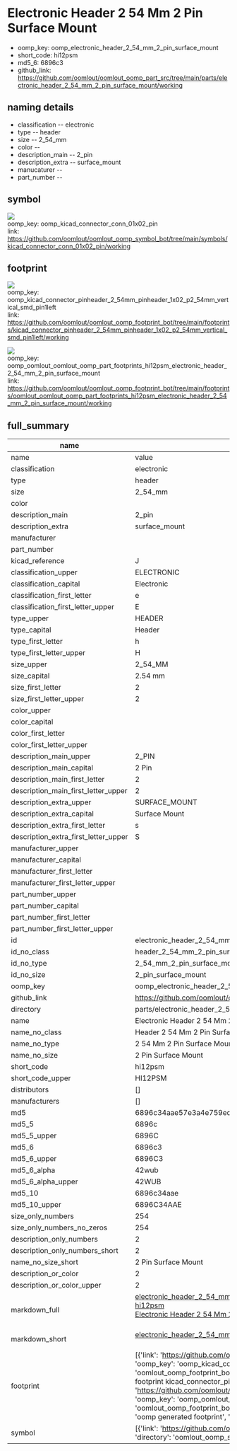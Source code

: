 # Electronic Header 2 54 Mm 2 Pin Surface Mount

  
* oomp_key: oomp_electronic_header_2_54_mm_2_pin_surface_mount 
* short_code: hi12psm
* md5_6: 6896c3  
* github_link: https://github.com/oomlout/oomlout_oomp_part_src/tree/main/parts/electronic_header_2_54_mm_2_pin_surface_mount/working  
## naming details
* classification -- electronic
* type -- header
* size -- 2_54_mm
* color -- 
* description_main -- 2_pin
* description_extra -- surface_mount
* manucaturer -- 
* part_number -- 



## symbol

![](symbol/{index}/working/working_600.png)  
oomp_key: oomp_kicad_connector_conn_01x02_pin  
link: https://github.com/oomlout/oomlout_oomp_symbol_bot/tree/main/symbols/kicad_connector_conn_01x02_pin/working  

## footprint

![](footprint/{index}/working/working_600.png)  
oomp_key: oomp_kicad_connector_pinheader_2_54mm_pinheader_1x02_p2_54mm_vertical_smd_pin1left  
link: https://github.com/oomlout/oomlout_oomp_footprint_bot/tree/main/footprints/kicad_connector_pinheader_2_54mm_pinheader_1x02_p2_54mm_vertical_smd_pin1left/working  

![](footprint/{index}/working/working_600.png)  
oomp_key: oomp_oomlout_oomlout_oomp_part_footprints_hi12psm_electronic_header_2_54_mm_2_pin_surface_mount  
link: https://github.com/oomlout/oomlout_oomp_footprint_bot/tree/main/footprints/oomlout_oomlout_oomp_part_footprints_hi12psm_electronic_header_2_54_mm_2_pin_surface_mount/working  

## full_summary
| name | value | 
| --- | --- | 
| name | value | 
| classification | electronic | 
| type | header | 
| size | 2_54_mm | 
| color |  | 
| description_main | 2_pin | 
| description_extra | surface_mount | 
| manufacturer |  | 
| part_number |  | 
| kicad_reference | J | 
| classification_upper | ELECTRONIC | 
| classification_capital | Electronic | 
| classification_first_letter | e | 
| classification_first_letter_upper | E | 
| type_upper | HEADER | 
| type_capital | Header | 
| type_first_letter | h | 
| type_first_letter_upper | H | 
| size_upper | 2_54_MM | 
| size_capital | 2.54 mm | 
| size_first_letter | 2 | 
| size_first_letter_upper | 2 | 
| color_upper |  | 
| color_capital |  | 
| color_first_letter |  | 
| color_first_letter_upper |  | 
| description_main_upper | 2_PIN | 
| description_main_capital | 2 Pin | 
| description_main_first_letter | 2 | 
| description_main_first_letter_upper | 2 | 
| description_extra_upper | SURFACE_MOUNT | 
| description_extra_capital | Surface Mount | 
| description_extra_first_letter | s | 
| description_extra_first_letter_upper | S | 
| manufacturer_upper |  | 
| manufacturer_capital |  | 
| manufacturer_first_letter |  | 
| manufacturer_first_letter_upper |  | 
| part_number_upper |  | 
| part_number_capital |  | 
| part_number_first_letter |  | 
| part_number_first_letter_upper |  | 
| id | electronic_header_2_54_mm_2_pin_surface_mount | 
| id_no_class | header_2_54_mm_2_pin_surface_mount | 
| id_no_type | 2_54_mm_2_pin_surface_mount | 
| id_no_size | 2_pin_surface_mount | 
| oomp_key | oomp_electronic_header_2_54_mm_2_pin_surface_mount | 
| github_link | https://github.com/oomlout/oomlout_oomp_part_src/tree/main/parts/electronic_header_2_54_mm_2_pin_surface_mount/working | 
| directory | parts/electronic_header_2_54_mm_2_pin_surface_mount | 
| name | Electronic Header 2 54 Mm 2 Pin Surface Mount | 
| name_no_class | Header 2 54 Mm 2 Pin Surface Mount | 
| name_no_type | 2 54 Mm 2 Pin Surface Mount | 
| name_no_size | 2 Pin Surface Mount | 
| short_code | hi12psm | 
| short_code_upper | HI12PSM | 
| distributors | [] | 
| manufacturers | [] | 
| md5 | 6896c34aae57e3a4e759ed8f4fab2f05 | 
| md5_5 | 6896c | 
| md5_5_upper | 6896C | 
| md5_6 | 6896c3 | 
| md5_6_upper | 6896C3 | 
| md5_6_alpha | 42wub | 
| md5_6_alpha_upper | 42WUB | 
| md5_10 | 6896c34aae | 
| md5_10_upper | 6896C34AAE | 
| size_only_numbers | 254 | 
| size_only_numbers_no_zeros | 254 | 
| description_only_numbers | 2 | 
| description_only_numbers_short | 2 | 
| name_no_size_short | 2 Pin Surface Mount | 
| description_or_color | 2 | 
| description_or_color_upper | 2 | 
| markdown_full | [electronic_header_2_54_mm_2_pin_surface_mount](https://github.com/oomlout/oomlout_oomp_part_src/tree/main/parts/electronic_header_2_54_mm_2_pin_surface_mount/working)<br>[hi12psm](https://github.com/oomlout/oomlout_oomp_part_src/tree/main/parts/electronic_header_2_54_mm_2_pin_surface_mount/working)<br>[Electronic Header 2 54 Mm 2 Pin Surface Mount](https://github.com/oomlout/oomlout_oomp_part_src/tree/main/parts/electronic_header_2_54_mm_2_pin_surface_mount/working)<br><br> | 
| markdown_short | [electronic_header_2_54_mm_2_pin_surface_mount](https://github.com/oomlout/oomlout_oomp_part_src/tree/main/parts/electronic_header_2_54_mm_2_pin_surface_mount/working)<br><br> | 
| footprint | [{'link': 'https://github.com/oomlout/oomlout_oomp_footprint_bot/tree/main/foootprntss/kicad_connector_pinheader_2_54mm_pinheader_1x02_p2_54mm_vertical_smd_pin1left', 'oomp_key': 'oomp_kicad_connector_pinheader_2_54mm_pinheader_1x02_p2_54mm_vertical_smd_pin1left', 'directory': 'oomlout_oomp_footprint_bot/footprints/kicad_connector_pinheader_2_54mm_pinheader_1x02_p2_54mm_vertical_smd_pin1left//working/working.kicad_mod', 'note': 'source footprint kicad_connector_pinheader_2_54mm_pinheader_1x02_p2_54mm_vertical_smd_pin1left', 'index': 0}, {'link': 'https://github.com/oomlout/oomlout_oomp_footprint_bot/tree/main/foootprntss/oomlout_oomlout_oomp_part_footprints_hi12psm_electronic_header_2_54_mm_2_pin_surface_mount', 'oomp_key': 'oomp_oomlout_oomlout_oomp_part_footprints_hi12psm_electronic_header_2_54_mm_2_pin_surface_mount', 'directory': 'oomlout_oomp_footprint_bot/footprints/oomlout_oomlout_oomp_part_footprints_hi12psm_electronic_header_2_54_mm_2_pin_surface_mount//working/working.kicad_mod', 'note': 'oomp generated footprint', 'index': 1}] | 
| symbol | [{'link': 'https://github.com/oomlout/oomlout_oomp_symbol_bot/tree/main/symbols/kicad_connector_conn_01x02_pin', 'oomp_key': 'oomp_kicad_connector_conn_01x02_pin', 'directory': 'oomlout_oomp_symbol_bot/symbols/kicad_connector_conn_01x02_pin//working/working.kicad_sym', 'index': 0}] | 
